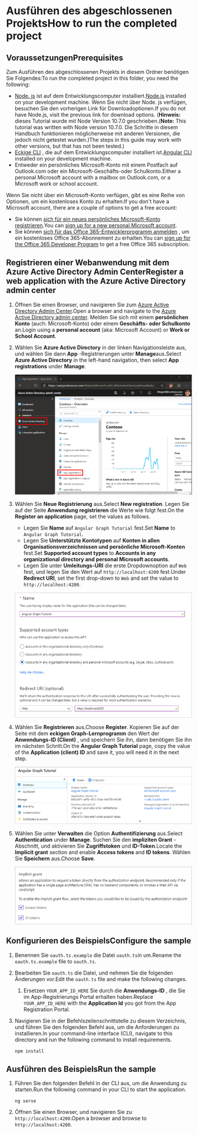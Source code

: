 # <a name="how-to-run-the-completed-project"></a><span data-ttu-id="0a488-101">Ausführen des abgeschlossenen Projekts</span><span class="sxs-lookup"><span data-stu-id="0a488-101">How to run the completed project</span></span>

## <a name="prerequisites"></a><span data-ttu-id="0a488-102">Voraussetzungen</span><span class="sxs-lookup"><span data-stu-id="0a488-102">Prerequisites</span></span>

<span data-ttu-id="0a488-103">Zum Ausführen des abgeschlossenen Projekts in diesem Ordner benötigen Sie Folgendes:</span><span class="sxs-lookup"><span data-stu-id="0a488-103">To run the completed project in this folder, you need the following:</span></span>

- <span data-ttu-id="0a488-104">[Node. js](https://nodejs.org) ist auf dem Entwicklungscomputer installiert.</span><span class="sxs-lookup"><span data-stu-id="0a488-104">[Node.js](https://nodejs.org) installed on your development machine.</span></span> <span data-ttu-id="0a488-105">Wenn Sie nicht über Node. js verfügen, besuchen Sie den vorherigen Link für Downloadoptionen.</span><span class="sxs-lookup"><span data-stu-id="0a488-105">If you do not have Node.js, visit the previous link for download options.</span></span> <span data-ttu-id="0a488-106">(**Hinweis:** dieses Tutorial wurde mit Node Version 10.7.0 geschrieben.</span><span class="sxs-lookup"><span data-stu-id="0a488-106">(**Note:** This tutorial was written with Node version 10.7.0.</span></span> <span data-ttu-id="0a488-107">Die Schritte in diesem Handbuch funktionieren möglicherweise mit anderen Versionen, die jedoch nicht getestet wurden.)</span><span class="sxs-lookup"><span data-stu-id="0a488-107">The steps in this guide may work with other versions, but that has not been tested.)</span></span>
- <span data-ttu-id="0a488-108">[Eckige CLI](https://cli.angular.io/) , die auf dem Entwicklungscomputer installiert ist.</span><span class="sxs-lookup"><span data-stu-id="0a488-108">[Angular CLI](https://cli.angular.io/) installed on your development machine.</span></span>
- <span data-ttu-id="0a488-109">Entweder ein persönliches Microsoft-Konto mit einem Postfach auf Outlook.com oder ein Microsoft-Geschäfts-oder Schulkonto.</span><span class="sxs-lookup"><span data-stu-id="0a488-109">Either a personal Microsoft account with a mailbox on Outlook.com, or a Microsoft work or school account.</span></span>

<span data-ttu-id="0a488-110">Wenn Sie nicht über ein Microsoft-Konto verfügen, gibt es eine Reihe von Optionen, um ein kostenloses Konto zu erhalten:</span><span class="sxs-lookup"><span data-stu-id="0a488-110">If you don't have a Microsoft account, there are a couple of options to get a free account:</span></span>

- <span data-ttu-id="0a488-111">Sie können [sich für ein neues persönliches Microsoft-Konto registrieren](https://signup.live.com/signup?wa=wsignin1.0&rpsnv=12&ct=1454618383&rver=6.4.6456.0&wp=MBI_SSL_SHARED&wreply=https://mail.live.com/default.aspx&id=64855&cbcxt=mai&bk=1454618383&uiflavor=web&uaid=b213a65b4fdc484382b6622b3ecaa547&mkt=E-US&lc=1033&lic=1).</span><span class="sxs-lookup"><span data-stu-id="0a488-111">You can [sign up for a new personal Microsoft account](https://signup.live.com/signup?wa=wsignin1.0&rpsnv=12&ct=1454618383&rver=6.4.6456.0&wp=MBI_SSL_SHARED&wreply=https://mail.live.com/default.aspx&id=64855&cbcxt=mai&bk=1454618383&uiflavor=web&uaid=b213a65b4fdc484382b6622b3ecaa547&mkt=E-US&lc=1033&lic=1).</span></span>
- <span data-ttu-id="0a488-112">Sie können [sich für das Office 365-Entwicklerprogramm anmelden](https://developer.microsoft.com/office/dev-program) , um ein kostenloses Office 365-Abonnement zu erhalten.</span><span class="sxs-lookup"><span data-stu-id="0a488-112">You can [sign up for the Office 365 Developer Program](https://developer.microsoft.com/office/dev-program) to get a free Office 365 subscription.</span></span>

## <a name="register-a-web-application-with-the-azure-active-directory-admin-center"></a><span data-ttu-id="0a488-113">Registrieren einer Webanwendung mit dem Azure Active Directory Admin Center</span><span class="sxs-lookup"><span data-stu-id="0a488-113">Register a web application with the Azure Active Directory admin center</span></span>

1. <span data-ttu-id="0a488-114">Öffnen Sie einen Browser, und navigieren Sie zum [Azure Active Directory Admin Center](https://aad.portal.azure.com).</span><span class="sxs-lookup"><span data-stu-id="0a488-114">Open a browser and navigate to the [Azure Active Directory admin center](https://aad.portal.azure.com).</span></span> <span data-ttu-id="0a488-115">Melden Sie sich mit einem **persönlichen Konto** (auch: Microsoft-Konto) oder einem **Geschäfts- oder Schulkonto** an.</span><span class="sxs-lookup"><span data-stu-id="0a488-115">Login using a **personal account** (aka: Microsoft Account) or **Work or School Account**.</span></span>

1. <span data-ttu-id="0a488-116">Wählen Sie **Azure Active Directory** in der linken Navigationsleiste aus, und wählen Sie dann **App** -Registrierungen unter **Manage**aus.</span><span class="sxs-lookup"><span data-stu-id="0a488-116">Select **Azure Active Directory** in the left-hand navigation, then select **App registrations** under **Manage**.</span></span>

    ![<span data-ttu-id="0a488-117">Screenshot der APP-Registrierungen</span><span class="sxs-lookup"><span data-stu-id="0a488-117">A screenshot of the App registrations</span></span> ](/tutorial/images/aad-portal-app-registrations.png)

1. <span data-ttu-id="0a488-118">Wählen Sie **Neue Registrierung** aus.</span><span class="sxs-lookup"><span data-stu-id="0a488-118">Select **New registration**.</span></span> <span data-ttu-id="0a488-119">Legen Sie auf der Seite **Anwendung registrieren** die Werte wie folgt fest.</span><span class="sxs-lookup"><span data-stu-id="0a488-119">On the **Register an application** page, set the values as follows.</span></span>

    - <span data-ttu-id="0a488-120">Legen Sie **Name** auf `Angular Graph Tutorial` fest.</span><span class="sxs-lookup"><span data-stu-id="0a488-120">Set **Name** to `Angular Graph Tutorial`.</span></span>
    - <span data-ttu-id="0a488-121">Legen Sie **Unterstützte Kontotypen** auf **Konten in allen Organisationsverzeichnissen und persönliche Microsoft-Konten** fest.</span><span class="sxs-lookup"><span data-stu-id="0a488-121">Set **Supported account types** to **Accounts in any organizational directory and personal Microsoft accounts**.</span></span>
    - <span data-ttu-id="0a488-122">Legen Sie unter **Umleitungs-URI** die erste Dropdownoption auf `Web` fest, und legen Sie den Wert auf `http://localhost:4200` fest.</span><span class="sxs-lookup"><span data-stu-id="0a488-122">Under **Redirect URI**, set the first drop-down to `Web` and set the value to `http://localhost:4200`.</span></span>

    ![Screenshot der Seite "Registrieren einer Anwendung"](/tutorial/images/aad-register-an-app.png)

1. <span data-ttu-id="0a488-124">Wählen Sie **Registrieren** aus.</span><span class="sxs-lookup"><span data-stu-id="0a488-124">Choose **Register**.</span></span> <span data-ttu-id="0a488-125">Kopieren Sie auf der Seite mit dem **eckigen Graph-Lernprogramm** den Wert der **Anwendungs-ID (Client)** , und speichern Sie ihn, dann benötigen Sie ihn im nächsten Schritt.</span><span class="sxs-lookup"><span data-stu-id="0a488-125">On the **Angular Graph Tutorial** page, copy the value of the **Application (client) ID** and save it, you will need it in the next step.</span></span>

    ![Screenshot der Anwendungs-ID der neuen App-Registrierung](/tutorial/images/aad-application-id.png)

1. <span data-ttu-id="0a488-127">Wählen Sie unter **Verwalten** die Option **Authentifizierung** aus.</span><span class="sxs-lookup"><span data-stu-id="0a488-127">Select **Authentication** under **Manage**.</span></span> <span data-ttu-id="0a488-128">Suchen Sie den **impliziten Grant** -Abschnitt, und aktivieren Sie **Zugriffstoken** und **ID-Token**.</span><span class="sxs-lookup"><span data-stu-id="0a488-128">Locate the **Implicit grant** section and enable **Access tokens** and **ID tokens**.</span></span> <span data-ttu-id="0a488-129">Wählen Sie **Speichern** aus.</span><span class="sxs-lookup"><span data-stu-id="0a488-129">Choose **Save**.</span></span>

    ![Screenshot des impliziten Grant-Abschnitts](/tutorial/images/aad-implicit-grant.png)

## <a name="configure-the-sample"></a><span data-ttu-id="0a488-131">Konfigurieren des Beispiels</span><span class="sxs-lookup"><span data-stu-id="0a488-131">Configure the sample</span></span>

1. <span data-ttu-id="0a488-132">Benennen Sie `oauth.ts.example` die Datei `oauth.ts`in um.</span><span class="sxs-lookup"><span data-stu-id="0a488-132">Rename the `oauth.ts.example` file to `oauth.ts`.</span></span>
1. <span data-ttu-id="0a488-133">Bearbeiten Sie `oauth.ts` die Datei, und nehmen Sie die folgenden Änderungen vor.</span><span class="sxs-lookup"><span data-stu-id="0a488-133">Edit the `oauth.ts` file and make the following changes.</span></span>
    1. <span data-ttu-id="0a488-134">Ersetzen `YOUR_APP_ID_HERE` Sie durch die **Anwendungs-ID** , die Sie im App-Registrierungs Portal erhalten haben.</span><span class="sxs-lookup"><span data-stu-id="0a488-134">Replace `YOUR_APP_ID_HERE` with the **Application Id** you got from the App Registration Portal.</span></span>
1. <span data-ttu-id="0a488-135">Navigieren Sie in der Befehlszeilenschnittstelle zu diesem Verzeichnis, und führen Sie den folgenden Befehl aus, um die Anforderungen zu installieren.</span><span class="sxs-lookup"><span data-stu-id="0a488-135">In your command-line interface (CLI), navigate to this directory and run the following command to install requirements.</span></span>

    ```Shell
    npm install
    ```

## <a name="run-the-sample"></a><span data-ttu-id="0a488-136">Ausführen des Beispiels</span><span class="sxs-lookup"><span data-stu-id="0a488-136">Run the sample</span></span>

1. <span data-ttu-id="0a488-137">Führen Sie den folgenden Befehl in der CLI aus, um die Anwendung zu starten.</span><span class="sxs-lookup"><span data-stu-id="0a488-137">Run the following command in your CLI to start the application.</span></span>

    ```Shell
    ng serve
    ```

1. <span data-ttu-id="0a488-138">Öffnen Sie einen Browser, und navigieren Sie zu `http://localhost:4200`.</span><span class="sxs-lookup"><span data-stu-id="0a488-138">Open a browser and browse to `http://localhost:4200`.</span></span>